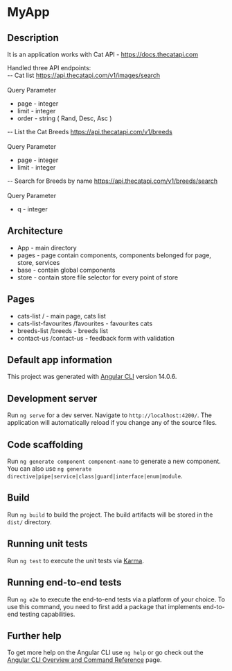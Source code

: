 # MyApp

## Description 

It is an application works with Cat API - https://docs.thecatapi.com

Handled three API endpoints:
<br>
-- Cat list 
https://api.thecatapi.com/v1/images/search
<br><br>
Query Parameter
<ul>
  <li>page - integer</li>
  <li>limit - integer</li>
  <li>order - string ( Rand, Desc, Asc )</li>
</ul>



-- List the Cat Breeds
https://api.thecatapi.com/v1/breeds
<br><br>
Query Parameter
<ul>
  <li>page - integer</li>
  <li>limit - integer</li>
</ul>

-- Search for Breeds by name 
https://api.thecatapi.com/v1/breeds/search
<br><br>
Query Parameter
<ul>
  <li>q - integer</li>
</ul>

## Architecture

<ul>
  <li>App - main directory</li>
  <li>pages - page contain components, components belonged for page, store, services</li>
  <li>base - contain global components</li>
  <li>store - contain store file selector for every point of store</li>
</ul>

## Pages

<ul>
  <li>cats-list / - main page, cats list</li>
  <li>cats-list-favourites /favourites - favourites cats</li>
  <li>breeds-list /breeds - breeds list</li>
  <li>contact-us /contact-us - feedback form with validation</li>
</ul>

## Default app information

This project was generated with [Angular CLI](https://github.com/angular/angular-cli) version 14.0.6.

## Development server

Run `ng serve` for a dev server. Navigate to `http://localhost:4200/`. The application will automatically reload if you change any of the source files.

## Code scaffolding

Run `ng generate component component-name` to generate a new component. You can also use `ng generate directive|pipe|service|class|guard|interface|enum|module`.

## Build

Run `ng build` to build the project. The build artifacts will be stored in the `dist/` directory.

## Running unit tests

Run `ng test` to execute the unit tests via [Karma](https://karma-runner.github.io).

## Running end-to-end tests

Run `ng e2e` to execute the end-to-end tests via a platform of your choice. To use this command, you need to first add a package that implements end-to-end testing capabilities.

## Further help

To get more help on the Angular CLI use `ng help` or go check out the [Angular CLI Overview and Command Reference](https://angular.io/cli) page.
